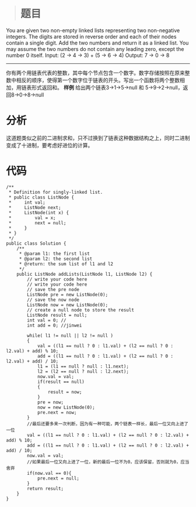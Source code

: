 > # 题目
You are given two non-empty linked lists representing two non-negative integers. The digits are stored in reverse order and each of their nodes contain a single digit. Add the two numbers and return it as a linked list.
You may assume the two numbers do not contain any leading zero, except the number 0 itself.
Input: (2 -> 4 -> 3) + (5 -> 6 -> 4)
Output: 7 -> 0 -> 8
***
你有两个用链表代表的整数，其中每个节点包含一个数字。数字存储按照在原来整数中相反的顺序，使得第一个数字位于链表的开头。写出一个函数将两个整数相加，用链表形式返回和。
**样例**
给出两个链表3->1->5->null 和 5->9->2->null，返回8->0->8->null

# 分析
这道题类似之前的二进制求和，只不过换到了链表这种数据结构之上，同时二进制变成了十进制，要考虑好进位的计算。

# 代码
```
/**
 * Definition for singly-linked list.
 * public class ListNode {
 *     int val;
 *     ListNode next;
 *     ListNode(int x) {
 *         val = x;
 *         next = null;      
 *     }
 * }
 */
public class Solution {
    /**
     * @param l1: the first list
     * @param l2: the second list
     * @return: the sum list of l1 and l2 
     */
    public ListNode addLists(ListNode l1, ListNode l2) {
        // write your code here
        // write your code here
    	// save the pre node
        ListNode pre = new ListNode(0);
        // save the now node
        ListNode now = new ListNode(0);
        // create a null node to store the result
        ListNode result = null;
        int val = 0; //
        int add = 0; //jinwei
        
        while( l1 != null || l2 != null )
        {
        	val = ((l1 == null ? 0 : l1.val) + (l2 == null ? 0 : l2.val) + add) % 10;
        	add = ((l1 == null ? 0 : l1.val) + (l2 == null ? 0 : l2.val) + add) / 10;
        	l1 = (l1 == null ? null : l1.next);
        	l2 = (l2 == null ? null : l2.next);
        	now.val = val;
        	if(result == null)
        	{
        		result = now;
        	}
        	pre = now;
        	now = new ListNode(0);
        	pre.next = now;
        }
        //最后还要多来一次判断，因为有一种可能，两个链表一样长，最后一位又向上进了一位
        val = ((l1 == null ? 0 : l1.val) + (l2 == null ? 0 : l2.val) + add) % 10;
        add = ((l1 == null ? 0 : l1.val) + (l2 == null ? 0 : l2.val) + add) / 10;
        now.val = val;
        //如果最后一位又向上进了一位，新的最后一位不为0，应该保留，否则就为0，应当舍弃
        if(now.val == 0){
            pre.next = null;
        }
        return result;
    }
}
```

